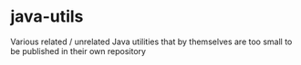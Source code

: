 java-utils
==========

Various related / unrelated Java utilities that by themselves are too small to be published in their own repository